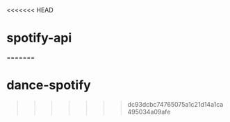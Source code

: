 <<<<<<< HEAD
# spotify-api
=======
# dance-spotify
>>>>>>> dc93dcbc74765075a1c21d14a1ca495034a09afe
